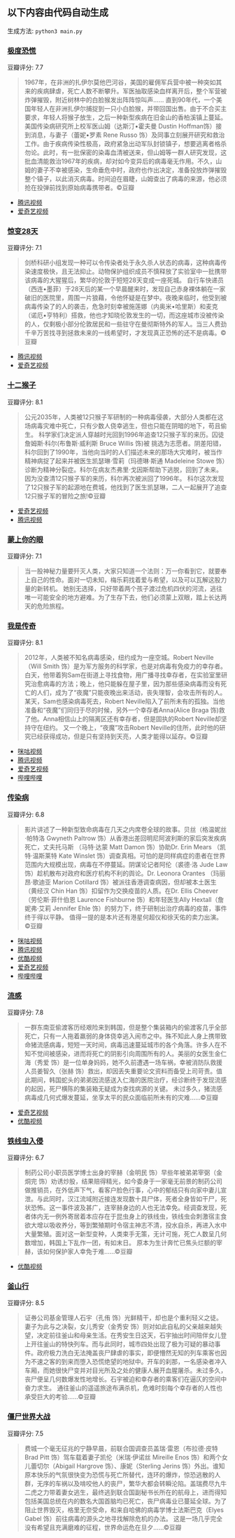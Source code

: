 ## 以下内容由代码自动生成
生成方法: `python3 main.py`
### [极度恐慌](https://movie.douban.com/subject/1301419/)
豆瓣评分: 7.7

>1967年，在非洲的扎伊尔莫他巴河谷，美国的雇佣军兵营中被一种突如其来的疾病肆虐，死亡人数不断攀升。军医抽取感染血样离开后，整个军营被炸弹摧毁，附近树林中的白脸猴发出阵阵惊叫声……
直到90年代，一个美国年轻人在非洲扎伊尔捕捉到一只小白脸猴，并带回国出售。由于不合买主要求，年轻人将猴子放生，之后一种新型疾病在旧金山的香柏溪镇上蔓延。美国传染病研究所上校军医山姆（达斯汀•霍夫曼 Dustin Hoffman饰）接到消息，与妻子（蕾妮•罗素 Rene Russo 饰）及同事立刻展开研究和救治工作。由于疾病传染性极高，政府紧急出动军队封锁镇子，想要逃离者格杀勿论。此时，有一批保密的染毒血清被送来，但山姆等一群人研究发现，这批血清能救治1967年的疾病，却对如今变异后的病毒毫无作用。不久，山姆的妻子不幸被感染，生命垂危中时，政府也作出决定，准备投放炸弹摧毁整个镇子，以此消灭病毒。时间迫在眉睫，山姆查出了病毒的来源，他必须抢在投弹前找到原始病毒携带者。©豆瓣

- [腾讯视频](http://v.qq.com/x/cover/5atifz0jx3iaw65.html?ptag=douban.movie)
- [爱奇艺视频](http://www.iqiyi.com/v_19rra58qnk.html?vfm=m_331_dbdy&fv=4904d94982104144a1548dd9040df241)

### [惊变28天](https://movie.douban.com/subject/1306421/)
豆瓣评分: 7.1

>剑桥科研小组发现一种可以令传染者处于永久杀人状态的病毒，这种病毒传染速度极快，且无法抑止。动物保护组织成员不慎释放了实验室中一批携带该病毒的大猩猩后，繁华的伦敦于短短28天变成一座死城。
自行车快递员（西连•墨菲）于28天后的某一个早晨醒来时，发现自己赤身裸体躺在一家破旧的医院里，周围一片狼藉，令他怀疑是在梦中。夜晚来临时，他受到被病毒传染了的人的袭击，危急时刻幸被施莲娜（内奥米•哈里斯）和麦克（诺厄•亨特利）搭救，他也才知晓伦敦发生的一切，而这座城市没被传染的人，仅剩极小部分伦敦居民和一些驻守在曼彻斯特外的军人。当三人费劲千辛万苦找寻到拯救未来的一线希望时，才发现真正恐怖的还不是病毒。©豆瓣

- [腾讯视频](http://v.qq.com/x/cover/eg0hd3r0bsnpzgc.html?ptag=douban.movie)
- [爱奇艺视频](http://www.iqiyi.com/v_19rrifhamw.html?vfm=m_331_dbdy&fv=4904d94982104144a1548dd9040df241)

### [十二猴子](https://movie.douban.com/subject/1298744/)
豆瓣评分: 8.1

>公元2035年，人类被12只猴子军研制的一种病毒侵袭，大部分人类都在这场病毒灾难中死亡，只有少数人侥幸逃生，但也只能在阴暗的地下，苟且偷生。
科学家们决定派人穿越时光回到1996年追查12只猴子军的来历。囚徒詹姆斯·科尔(布鲁斯·威利斯 Bruce Willis 饰)被 挑选为志愿者。阴差阳错，科尔回到了1990年，当他向当时的人们描述未来的那场大灾难时，被当作精神病捉了起来并被医生凯瑟琳·雪莉（玛德琳·斯通 Madeleine Stowe 饰）诊断为精神分裂症。科尔在病友杰弗里·戈因斯帮助下逃脱，回到了未来。因为没查清12只猴子军的来历，科尔再次被派回了1996年。
科尔这次发现了12只猴子军的起源地在费城，他找到了医生凯瑟琳，二人一起展开了追查12只猴子军的冒险之旅!©豆瓣

- [爱奇艺视频](http://www.iqiyi.com/v_19rrhxu4qo.html?vfm=m_331_dbdy&fv=4904d94982104144a1548dd9040df241)
- [腾讯视频](http://v.qq.com/x/cover/s4rgnv5ioigt4hl.html?ptag=douban.movie)

### [蒙上你的眼](https://movie.douban.com/subject/27092648/)
豆瓣评分: 7.1

>当一股神秘力量要歼灭人类，大家只知道一个法则：万一你看到它，就要奉上自己的性命。面对一切未知，梅乐莉找着爱与希望，以及可以瓦解这股力量的新转机。
她别无选择，只好带着两个孩子渡过危机四伏的河流，逃往唯一可能安全的地方避难。为了生存下去，他们必须蒙上双眼，踏上长达两天的危险旅程。


### [我是传奇](https://movie.douban.com/subject/1820156/)
豆瓣评分: 8.1

>2012年，人类被不知名病毒感染，纽约成为一座空城。Robert Neville（Will Smith 饰）是为军方服务的科学家，也是对病毒有免疫力的幸存者。白天，他带着狗Sam在街道上寻找食物，用广播寻找幸存者，在实验室里研究治愈病毒的方法；晚上，他只能躲在屋子里，因为那些感染病毒而没有死亡的人们，成为了“夜魔”只能夜晚出来活动，丧失理智，会攻击所有的人。
某天，Sam也感染病毒死去，Robert Neville陷入了前所未有的孤独。当他准备和“夜魔”们同归于尽的时候，另外一个幸存者Anna(Alice Braga 饰)救了他。Anna相信山上的隔离区还有幸存者，但是固执的Robert Neville却坚持守在纽约。
又一个晚上，“夜魔”攻击Robert Neville的住所，此时他的研究已经获得成功，但是只有坚持到天亮，人类才能得以延存。©豆瓣

- [咪咕视频](https://m.miguvideo.com/mgs/msite/prd/detail.html?cid=655293665&pwId=d01197d3076b4164af82983c408bb996)
- [腾讯视频](http://v.qq.com/x/cover/wpdvcrjdshs3rur.html?ptag=douban.movie)
- [爱奇艺视频](http://www.iqiyi.com/v_19rra4leso.html?vfm=m_331_dbdy&fv=4904d94982104144a1548dd9040df241)
- [哔哩哔哩](https://www.bilibili.com/bangumi/play/ss31885?bsource=douban)

### [传染病](https://movie.douban.com/subject/4301043/)
豆瓣评分: 6.8

>影片讲述了一种新型致命病毒在几天之内席卷全球的故事。贝丝（格温妮丝·帕特洛 Gwyneth Paltrow 饰）从香港出差回明尼阿波利斯的家后突发疾病死亡，丈夫托马斯 （马特·达蒙 Matt Damon 饰）协助Dr. Erin Mears （凯特·温斯莱特 Kate Winslet 饰）调查真相。可怕的是同样病症的患者在世界范围内大规模出现，病毒在不停蔓延。阴谋论记者阿伦（裘德·洛 Jude Law 饰）趁机散布对政府和医疗机构不利的舆论。Dr. Leonora Orantes （玛丽昂·歌迪亚 Marion Cotillard 饰）被派往香港调查病因，但却被本土医生（黄经汉 Chin Han 饰）扣留作为交换疫苗的人质。在Dr. Ellis Cheever （劳伦斯·菲什伯恩 Laurence Fishburne 饰）和年轻医生Ally Hextall（詹妮弗·艾莉 Jennifer Ehle 饰）的努力下，终于研制出治疗病毒的疫苗，事件终于得以平静。 值得一提的是本片还有港星何超仪和徐天佑的卖力出演。©豆瓣

- [咪咕视频](https://m.miguvideo.com/mgs/msite/prd/detail.html?cid=660208321&pwId=d01197d3076b4164af82983c408bb996)
- [腾讯视频](http://v.qq.com/x/cover/nzygivrw0x4xg69.html?ptag=douban.movie)
- [优酷视频](http://cps.youku.com/redirect.html?id=0000a213&url=http://v.youku.com/v_show/id_XMzM2NjUzODY4.html)
- [爱奇艺视频](http://www.iqiyi.com/v_19rra5qi8w.html?vfm=m_331_dbdy&fv=4904d94982104144a1548dd9040df241)
- [哔哩哔哩](https://www.bilibili.com/bangumi/play/ss31998?bsource=douban)

### [流感](https://movie.douban.com/subject/10432911/)
豆瓣评分: 7.8

>一群东南亚偷渡客历经艰险来到韩国，但是整个集装箱内的偷渡客几乎全部死亡，只有一人拖着羸弱的身体侥幸逃入闹市之中。殊不知此人身上携带致命猪流感病毒，短短一天时间，病毒迅速蔓延城市的各个角落。许多人在不知不觉间被感染，进而将死亡的阴影引向周围所有的人。美丽的女医生金仁海（秀爱 饰）是一位单身妈妈，她不久前遭遇一场车祸，幸被消防队救援人员姜智久（张赫 饰）救出，却因丢失重要论文资料而备受上司苛责。值此期间，韩国蛇头的弟弟因流感送入仁海的医院治疗，经诊断终于发现流感的起因，死尸横陈的集装箱无疑成为查找病源的关键。
未过多久，猪流感病毒成几何式爆发蔓延，坐享太平的民众面临前所未有的灾难……©豆瓣

- [爱奇艺视频](http://www.iqiyi.com/v_19rrhoipqg.html?vfm=m_331_dbdy)
- [优酷视频](https://v.youku.com/v_show/id_XNzA0OTIwMzg4.html?refer=seo_operation.liuxiao.liux_00003303_3000_Qzu6ve_19042900)

### [铁线虫入侵](https://movie.douban.com/subject/6839145/)
豆瓣评分: 6.7

>制药公司小职员医学博士出身的宰赫（金明民 饰）早些年被弟弟宰弼（金烔完 饰）劝诱炒股，结果赔得精光，如今委身于一家毫无前景的制药公司做推销员，在外低声下气，看客户脸色行事，心中的郁结只有向家中妻儿宣泄。与此同时，汉江流域附近接连发现数十具尸体，死者全身皆如干尸，死状恐怖。这一事件波及甚广，连宰赫身边的人也无法幸免。经调查发现，死者体内无一例外寄居着本应存在于昆虫身上的铁线虫，铁线虫会刺激宿主食欲大增以吸收养分，等到繁殖期时令宿主神志不清，投水自杀，再进入水中大量繁殖。面对这一新型变种，人类束手无策，无计可施，死亡人数呈几何数增加，韩国上下乱作一团，有如末日。
原本为生计奔忙已焦头烂额的宰赫，该如何保护家人幸免于难……©豆瓣

- [优酷视频](https://v.youku.com/v_show/id_XNTA5MzU5NzA0.html?spm=a2h0j.11185381.mdlikeshow.1~3~5~5~A)

### [釜山行](https://movie.douban.com/subject/25986180/)
豆瓣评分: 8.5

>证券公司基金管理人石宇（孔侑 饰）光鲜精干，却也是个重利轻义之徒。妻子为此与之决裂，女儿秀安（金秀安 饰）则对如此自私的父亲越来越失望，决定前往釜山和母亲生活。在秀安生日这天，石宇抽出时间陪伴女儿登上开往釜山的特快列车。而与此同时，城市四处出现了极为可疑的暴动事件。政府极力洗白无法掩盖丧尸肆虐的事实，即便懵然无知的列车乘客也因为不速之客的到来而堕入恐慌绝望的地狱中。开车的刹那，一名感染者冲入车厢，而她很快尸变并对目光所及之处的健康人展开血腥屠杀。未过多久，丧尸便呈几何数爆发性地增长。石宇被迫和幸存者的乘客们在逼仄的空间中奋力求生。
通往釜山的遥遥旅途布满杀机，危难时刻每个幸存者的人性也承受巨大的考验……©豆瓣


### [僵尸世界大战](https://movie.douban.com/subject/2132473/)
豆瓣评分: 7.5

>费城一个毫无征兆的宁静早晨，前联合国调查员盖瑞·雷恩（布拉德·皮特 Brad Pitt 饰）驾车载着妻子凯伦（米瑞·伊诺丝 Mireille Enos 饰）和两个女儿蕾切尔（Abigail Hargrove 饰）、康妮（Sterling Jerins 饰）外出。谁知原本快乐的气氛很快变为恐慌与死亡所替代，连环的爆炸，惊恐逃散的人群，无序的车祸以及啃咬他人的丧尸，繁华大都会转瞬沦陷。盖瑞费尽九牛二虎之力带着妻女逃生，最终逃到联合国副秘书长所在的航母上，进而得知包括美国总统在内的数名大国首脑均已死亡，丧尸病毒业已蔓延全球。为了阻止世界毁灭，格里无奈受命，和来自哈佛的病毒学博士法斯巴克（Elyes Gabel 饰）前往病毒的源头之地寻找解除危机的办法。
这是一场几乎完全没有希望且充满磨难的征程，世界命运危在旦夕……©豆瓣
